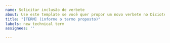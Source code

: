 ```yaml
---
name: Solicitar inclusão de verbete
about: Use este template se você quer propor um novo verbete no Diciotech
title: "[TERM] (informe o termo proposto)"
labels: new technical term
assignees: ''

---
```



